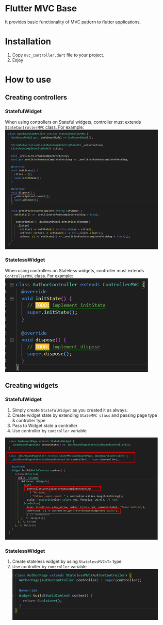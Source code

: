 # Flutter MVC Base

It provides basic functionality of MVC pattern to flutter applications.

# Installation

1. Copy `mvc_controller.dart` file to your project.
2. Enjoy

# How to use

## Creating controllers

### StatefulWidget
When using controllers on Stateful widgets, controller must extends `StateControllerMVC` class.
For example:
![alt text](https://github.com/gtteamamxx/Flutter-mvc-base/blob/master/image3.png)


### StatelessWidget
When using controllers on Stateless widgets, controller must extends `ControllerMVC` class.
For example:
![alt text](https://github.com/gtteamamxx/Flutter-mvc-base/blob/master/image4.png)

## Creating widgets

### StatefulWidget

1. Simply create `StatefulWidget` as you created it as always.
1. Create widget state by extending `StateMVC class` and passing page type & controller type
1. Pass to Widget state a controller 
1. Use controller by `controller` variable


![alt text](https://github.com/gtteamamxx/Flutter-mvc-base/blob/250f29b5a883a60df70df923a30ba124f8531b77/image.png)

### StatelessWidget

1. Create stateless widget by using `StatelessMVC<T>` type
1. Use controller by `controller` variable
![alt_text](https://github.com/gtteamamxx/Flutter-mvc-base/blob/master/image2.png)
